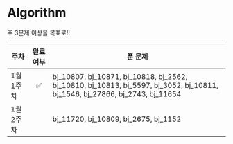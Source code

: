 # Algorithm

주 3문제 이상을 목표로!!

| 주차      | 완료 여부 | 푼 문제                                                                                                                     |
| --------- | :-------: | --------------------------------------------------------------------------------------------------------------------------- |
| 1월 1주차 |    ✅     | bj_10807, bj_10871, bj_10818, bj_2562, bj_10810, bj_10813, bj_5597, bj_3052, bj_10811, bj_1546, bj_27866, bj_2743, bj_11654 |
| 1월 2주차 |           | bj_11720, bj_10809, bj_2675, bj_1152                                                                                        |
